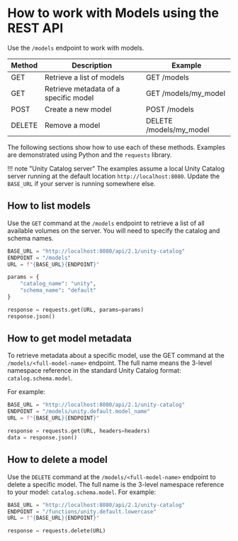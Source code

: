 # How to work with Models using the REST API

Use the `/models` endpoint to work with models.

| Method | Description                           | Example                 |
| ------ | ------------------------------------- | ----------------------- |
| GET    | Retrieve a list of models             | GET /models             |
| GET    | Retrieve metadata of a specific model | GET /models/my_model    |
| POST   | Create a new model                    | POST /models            |
| DELETE | Remove a model                        | DELETE /models/my_model |

The following sections show how to use each of these methods. Examples are demonstrated using Python and the `requests` library.

<!-- prettier-ignore -->
!!! note "Unity Catalog server"
    The examples assume a local Unity Catalog server running at the default location `http://localhost:8080`. Update the `BASE_URL` if your server is running somewhere else.

## How to list models

Use the `GET` command at the `/models` endpoint to retrieve a list of all available volumes on the server. You will need to specify the catalog and schema names.

```python
BASE_URL = "http://localhost:8080/api/2.1/unity-catalog"
ENDPOINT = "/models"
URL = f"{BASE_URL}{ENDPOINT}"

params = {
    "catalog_name": "unity",
    "schema_name": "default"
}

response = requests.get(URL, params=params)
response.json()
```

## How to get model metadata

To retrieve metadata about a specific model, use the GET command at the `/models/<full-model-name>` endpoint. The full name means the 3-level namespace reference in the standard Unity Catalog format: `catalog.schema.model`.

For example:

```python
BASE_URL = "http://localhost:8080/api/2.1/unity-catalog"
ENDPOINT = "/models/unity.default.model_name"
URL = f"{BASE_URL}{ENDPOINT}"

response = requests.get(URL, headers=headers)
data = response.json()
```

## How to delete a model

Use the `DELETE` command at the `/models/<full-model-name>` endpoint to delete a specific model. The full name is the 3-level namespace reference to your model: `catalog.schema.model`. For example:

```python
BASE_URL = "http://localhost:8080/api/2.1/unity-catalog"
ENDPOINT = "/functions/unity.default.lowercase"
URL = f"{BASE_URL}{ENDPOINT}"

response = requests.delete(URL)
```
